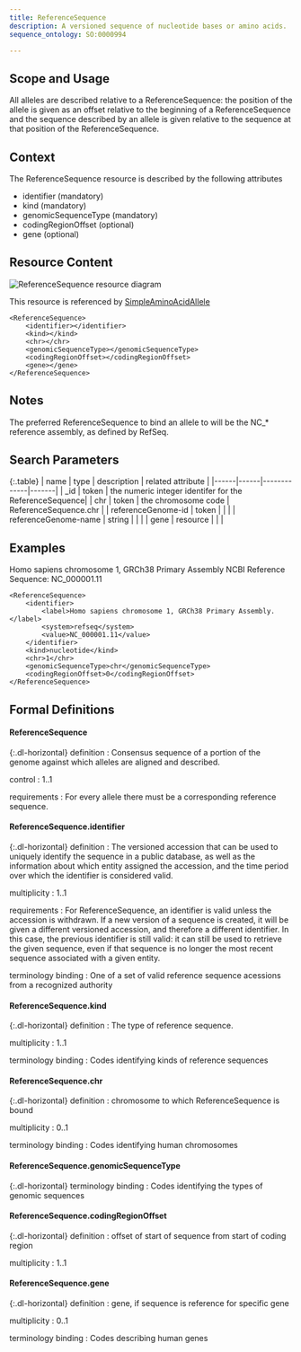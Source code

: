 ```yaml
---
title: ReferenceSequence
description: A versioned sequence of nucleotide bases or amino acids.
sequence_ontology: SO:0000994

---
```


Scope and Usage
---------------

All alleles are described relative to a ReferenceSequence: the position of the allele is given as an offset relative to the beginning of a ReferenceSequence and the sequence described by an allele is given relative to the sequence at that position of the ReferenceSequence.

Context
-------

The ReferenceSequence resource is described by the following attributes

* identifier (mandatory)
* kind (mandatory)
* genomicSequenceType (mandatory)
* codingRegionOffset (optional)
* gene (optional)

Resource Content
----------------

![ReferenceSequence resource diagram](/images/ReferenceSequence.svg)

This resource is referenced by [SimpleAminoAcidAllele](simple_amino_acid_allele.html)

	<ReferenceSequence>
		<identifier></identifier>
		<kind></kind>
		<chr></chr>
		<genomicSequenceType></genomicSequenceType>
		<codingRegionOffset></codingRegionOffset>
		<gene></gene>
	</ReferenceSequence>

Notes
-----

The preferred ReferenceSequence to bind an allele to will be the NC_* reference assembly, as defined by RefSeq.

Search Parameters
-----------------

{:.table}
| name | type | description | related attribute |
|------|------|-------------|-------|
| _id  | token | the numeric integer identifer for the ReferenceSequence|
| chr | token | the chromosome code | ReferenceSequence.chr |
| referenceGenome-id | token | | |
| referenceGenome-name | string | | |
| gene | resource | | |


Examples
--------

Homo sapiens chromosome 1, GRCh38 Primary Assembly
NCBI Reference Sequence: NC_000001.11

	<ReferenceSequence>
		<identifier>
			<label>Homo sapiens chromosome 1, GRCh38 Primary Assembly.</label>
			<system>refseq</system>
			<value>NC_000001.11</value>
		</identifier>
		<kind>nucleotide</kind>
		<chr>1</chr>
		<genomicSequenceType>chr</genomicSequenceType>
		<codingRegionOffset>0</codingRegionOffset>
	</ReferenceSequence>

Formal Definitions
------------------

#### ReferenceSequence

{:.dl-horizontal}
definition
: Consensus sequence of a portion of the genome against which alleles are aligned and described.

control
: 1..1

requirements
: For every allele there must be a corresponding reference sequence.

#### ReferenceSequence.identifier

{:.dl-horizontal}
definition
: The versioned accession that can be used to uniquely identify the sequence in a public database, as well as the information about which entity assigned the accession, and the time period over which the identifier is considered valid.

multiplicity
: 1..1

requirements
: For ReferenceSequence, an identifier is valid unless the accession is withdrawn. If a new version of a sequence is created, it will be given a different versioned accession, and therefore a different identifier. In this case, the previous identifier is still valid: it can still be used to retrieve the given sequence, even if that sequence is no longer the most recent sequence associated with a given entity.

terminology binding
: One of a set of valid reference sequence acessions from a recognized authority

#### ReferenceSequence.kind

{:.dl-horizontal}
definition
: The type of reference sequence.

multiplicity
: 1..1

terminology binding
: Codes identifying kinds of reference sequences

#### ReferenceSequence.chr

{:.dl-horizontal}
definition
: chromosome to which ReferenceSequence is bound

multiplicity
: 0..1

terminology binding
: Codes identifying human chromosomes

#### ReferenceSequence.genomicSequenceType

{:.dl-horizontal}
terminology binding
: Codes identifying the types of genomic sequences

#### ReferenceSequence.codingRegionOffset

{:.dl-horizontal}
definition
: offset of start of sequence from start of coding region

multiplicity
: 1..1

#### ReferenceSequence.gene

{:.dl-horizontal}
definition
: gene, if sequence is reference for specific gene

multiplicity
: 0..1

terminology binding
: Codes describing human genes
